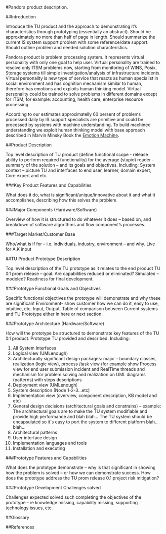 #Pandora product description.


##Introduction

Introduce the TU product and the approach to demonstrating it’s characteristics through prototyping (essentially an abstract).  Should be approximately no more than half of page in length.  Should summarize the current IS system support problem with some reference/date support.  Should outline problem and needed solution characteristics.

Pandora product is problem processing system. 
It represents virtual personality with only one goal to help user. Virtual personality are trained to resolve only ITSM problems now, starting from monitoring of WINS, Posix, Storage systems till simple investigation/analysis of infrastructure incidents. Virtual personality is new type of service that reacts as human specialist in social environment and has cognition mechanism similar to human, therefore has emotions and exploits human thinking model. Virtual personality could be trained to solve problems in different domains except for ITSM, for example: accounting, health care, enterprise resource processing.

According to our estimates approximatelly 60 persent of problems processed daily by IS support specialists are primitive and could be processed by systems with machine understanding. To build machined understanding we exploit human thinking model with base approach described in Marvin Minsky Book the [Emotion Machine](http://en.wikipedia.org/wiki/Emotion_machine).


##Product Description

Top level description of TU product (define functional scope - release ability to perform required functionality) for the average (stupid) reader – summary of the solution – and its goals and objectives.
Including:
System context – picture TU and interfaces to end user, learner, domain expert, Core expert and etc.

###Key Product Features and Capabilities

What does it do, what is significant/unique/innovative about it and what it accomplishes, describing how this solves the problem.

###Major Components (Hardware/Software)

Overview of how it is structured to do whatever it does – based on, and breakdown of software algorithms and flow component’s processes.

###Target Market/Customer Base

Who/what is if for – i.e. individuals, industry, environment – and why. Live for A.K input

##TU Product Prototype Description

Top level description of the TU prototype as it relates to the end product TU 0.1 prom release – goal.  Are capabilities reduced or eliminated? Simulated – modeled? Readiness for final development.

###Prototype Functional Goals and Objectives

Specific functional objectives the prototype will demonstrate and why these are significant Environment- show customer how we can do it, easy to use, intuitive, etc.  Input, Output.  Table of comparison between Current systems and TU Prototype either in here or next section.

###Prototype Architecture (Hardware/Software)

How will the prototype be structured to demonstrate key features of the TU 0.1 product.  Prototype TU provided and described.
Including:

1. All System Interfaces
1. Logical view (UMLenough)
1. Architecturally significant design packages: major - boundary classes, realization (logic view), process /task view (for example show Process view for end user submission  incident and RealTime threads and mechanism for problem solving and realization on UML diagrams (patterns) with steps descriptions
1. Deployment view (UMLenough)
1. System description (Node 1-2-3…etc)
1. Implementation view (overview, component description, KB model and etc)
1. General design decisions (architectural goals and constrains) – example: The architectural goals are to make the TU system modifiable and provide high performance and blah blah…  The TU system should be encapsulated so it's easy to port the system to different platform blah…blah…
1. Architectural patterns
1. User interface design
1. Implementation languages and tools
1. Installation and executing

###Prototype Features and Capabilities

What does the prototype demonstrate – why is that significant in showing how the problem is solved – or how we can demonstrate success. How does the prototype address the TU prom release 0.1 project risk mitigation?

###Prototype Development Challenges solved

Challenges expected solved such completing the objectives of the prototype – ie knowledge missing, capability missing, supporting technology issues, etc.

##Glossary

##References


